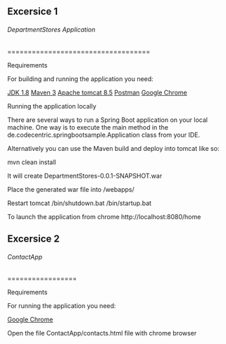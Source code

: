 ## Excersice 1

###### DepartmentStores Application
===================================

Requirements 

For building and running the application you need:

[JDK 1.8](http://www.oracle.com/technetwork/java/javase/downloads/jdk8-downloads-2133151.html)
[Maven 3](https://maven.apache.org/)
[Apache tomcat 8.5](https://tomcat.apache.org/download-80.cgi)
[Postman](https://www.getpostman.com/apps)
[Google Chrome](https://www.google.com/chrome/?brand=CHBD&gclid=CjwKCAjw8uLcBRACEiwAaL6MST1PbhlGn9Z6y1G_Trmh_pPXwEJFGSLmvxw5FlNJz3Yoc2F7zfHHZxoCDxkQAvD_BwE&gclsrc=aw.ds&dclid=CJ-g3bKkt90CFVGkjgodzoIPkA)

Running the application locally

There are several ways to run a Spring Boot application on your local machine. One way is to execute the main method in the de.codecentric.springbootsample.Application class from your IDE.

Alternatively you can use the Maven build and deploy into tomcat like so:

mvn clean install

It will create DepartmentStores-0.0.1-SNAPSHOT.war

Place the generated war file into <Installed Tomcat Directory>/webapps/

Restart tomcat 
<Installed Tomcat Directory>/bin/shutdown.bat
<Installed Tomcat Directory>/bin/startup.bat

To launch the application from chrome 
http://localhost:8080<tomcat port>/home


## Excersice 2

###### ContactApp
=================

Requirements 

For running the application you need:

[Google Chrome](https://www.google.com/chrome/?brand=CHBD&gclid=CjwKCAjw8uLcBRACEiwAaL6MST1PbhlGn9Z6y1G_Trmh_pPXwEJFGSLmvxw5FlNJz3Yoc2F7zfHHZxoCDxkQAvD_BwE&gclsrc=aw.ds&dclid=CJ-g3bKkt90CFVGkjgodzoIPkA)

Open the file ContactApp/contacts.html file with chrome browser

